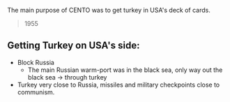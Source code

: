 The main purpose of CENTO was to get turkey in USA's deck of cards.

> 1955

## Getting Turkey on USA's side:
- Block Russia
	- The main Russian warm-port was in the black sea, only way out the black sea -> through turkey
- Turkey very close to Russia, missiles and military checkpoints close to communism.